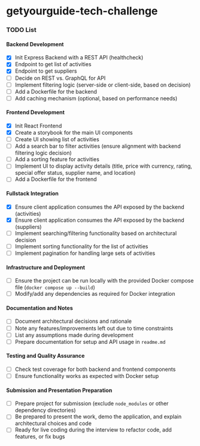 # getyourguide-tech-challenge

### TODO List

#### Backend Development
- [x] Init Express Backend with a REST API (healthcheck)
- [x] Endpoint to get list of activities
- [x] Endpoint to get suppliers
- [ ] Decide on REST vs. GraphQL for API
- [ ] Implement filtering logic (server-side or client-side, based on decision)
- [ ] Add a Dockerfile for the backend
- [ ] Add caching mechanism (optional, based on performance needs)

#### Frontend Development
- [x] Init React Frontend
- [x] Create a storybook for the main UI components
- [ ] Create UI showing list of activities
- [ ] Add a search bar to filter activities (ensure alignment with backend filtering logic decision)
- [ ] Add a sorting feature for activities
- [ ] Implement UI to display activity details (title, price with currency, rating, special offer status, supplier name, and location)
- [ ] Add a Dockerfile for the frontend

#### Fullstack Integration
- [x] Ensure client application consumes the API exposed by the backend (activities)
- [x] Ensure client application consumes the API exposed by the backend (suppliers)
- [ ] Implement searching/filtering functionality based on architectural decision
- [ ] Implement sorting functionality for the list of activities
- [ ] Implement pagination for handling large sets of activities

#### Infrastructure and Deployment
- [ ] Ensure the project can be run locally with the provided Docker compose file (`docker compose up --build`)
- [ ] Modify/add any dependencies as required for Docker integration

#### Documentation and Notes
- [ ] Document architectural decisions and rationale
- [ ] Note any features/improvements left out due to time constraints
- [ ] List any assumptions made during development
- [ ] Prepare documentation for setup and API usage in `readme.md`

#### Testing and Quality Assurance
- [ ] Check test coverage for both backend and frontend components
- [ ] Ensure functionality works as expected with Docker setup

#### Submission and Presentation Preparation
- [ ] Prepare project for submission (exclude `node_modules` or other dependency directories)
- [ ] Be prepared to present the work, demo the application, and explain architectural choices and code
- [ ] Ready for live coding during the interview to refactor code, add features, or fix bugs
